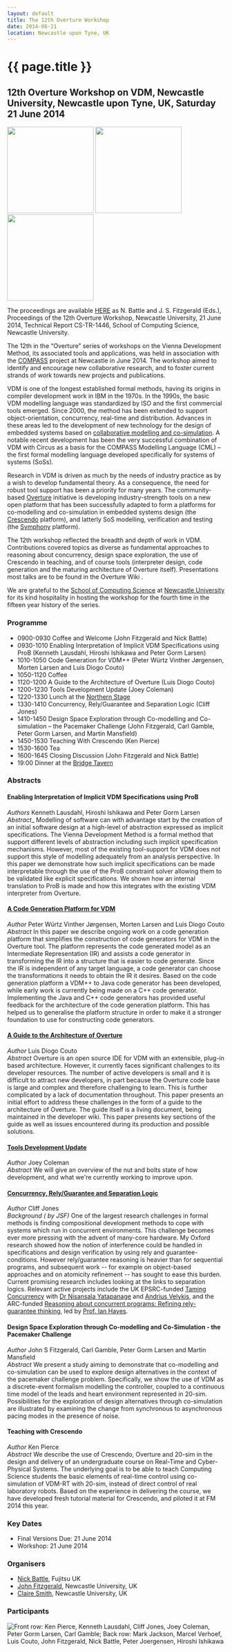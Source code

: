 ```yaml
---
layout: default
title: The 12th Overture Workshop
date: 2014-06-21
location: Newcastle upon Tyne, UK
---
```


# {{ page.title }}

## 12th Overture Workshop on VDM, Newcastle University, Newcastle upon Tyne, UK, Saturday 21 June 2014 

<img src="12/Ncl18980.jpg" width="200px" />
<img src="12/Ncl7971.jpg" width="200px" />
<img src="12/Ncl26696.jpg" width="200px" />

The proceedings are available [HERE](12/TR1446.pdf) as N. Battle and J. S. Fitzgerald (Eds.), Proceedings of the 12th Overture Workshop, Newcastle University, 21 June 2014, Technical Report CS-TR-1446, School of Computing Science, Newcastle University. 

The 12th in the “Overture” series of workshops on the Vienna Development Method, its associated tools and applications, was held in association with the [COMPASS](http://www.compass-research.eu) project at Newcastle in June 2014. The workshop aimed to identify and encourage new collaborative research, and to foster current strands of work towards new projects and publications. 

VDM is one of the longest established formal methods, having its origins in compiler development work in IBM in the 1970s. In the 1990s, the basic VDM modelling language was standardized by ISO and the first commercial tools emerged. Since 2000, the method has been extended to support object-orientation, concurrency, real-time and distribution. Advances in these areas led to the development of new technology for the design of embedded systems based on [collaborative modelling and co-simulation](http://www.springer.com/computer/communication+networks/book/978-3-642-54117-9). A notable recent development has been the very successful combination of VDM with Circus as a basis for the COMPASS Modelling Language (CML) – the first formal modelling language developed specifically for systems of systems (SoSs). 

Research in VDM is driven as much by the needs of industry practice as by a wish to develop fundamental theory. As a consequence, the need for robust tool support has been a priority for many years. The community-based [Overture](http://www.overturetool.org) initiative is developing industry-strength tools on a new open platform that has been successfully adapted to form a platforms for co-modelling and co-simulation in embedded systems design (the [Crescendo](http://www.crescendotool.org) platform), and latterly SoS modelling, verification and testing (the [Symphony](http://www.symphonytool.org) platform). 

The 12th workshop reflected the breadth and depth of work in VDM. Contributions covered topics as diverse as fundamental approaches to reasoning about concurrency, design space exploration, the use of Crescendo in teaching, and of course tools (interpreter design, code generation and the maturing architecture of Overture itself). Presentations most talks are to be found in the Overture Wiki .

We are grateful to the [School of Computing Science](http://www.ncl.ac.uk/computing) at [Newcastle University](http://www.ncl.ac.uk/) for its kind hospitality in hosting the workshop for the fourth time in the fifteen year history of the series.


### Programme

* 0900-0930 Coffee and Welcome (John Fitzgerald and Nick Battle) 
* 0930-1010 Enabling Interpretation of Implicit VDM Specifications using ProB (Kenneth Lausdahl, Hiroshi Ishikawa and Peter Gorm Larsen)
* 1010-1050 Code Generation for VDM++ (Peter Würtz Vinther Jørgensen, Morten Larsen and Luis Diogo Couto)
* 1050-1120 Coffee 
* 1120-1200 A Guide to the Architecture of Overture (Luis Diogo Couto)
* 1200-1230 Tools Development Update (Joey Coleman) 
* 1220-1330 Lunch at the [Northern Stage](http://www.northernstage.co.uk/northern-stage/)
* 1330-1410 Concurrency, Rely/Guarantee and Separation Logic (Cliff Jones)
* 1410-1450 Design Space Exploration through Co-modelling and Co-simulation – the Pacemaker Challenge (John Fitzgerald, Carl Gamble, Peter Gorm Larsen, and Martin Mansfield)
* 1450-1530 Teaching With Crescendo (Ken Pierce) 
* 1530-1600 Tea
* 1600-1645 Closing Discussion (John Fitzgerald and Nick Battle)
* 19:00 Dinner at the [Bridge Tavern](http://www.thebridgetavern.com/)


### Abstracts

#### Enabling Interpretation of Implicit VDM Specifications using ProB

_Authors_ Kenneth Lausdahl, Hiroshi Ishikawa and Peter Gorm Larsen <br />
_Abstract__ Modelling of software can with advantage start by the creation of an initial software design at a high-level of abstraction expressed as implicit specifications. The Vienna Development Method is a formal method that support different levels of abstraction including such implicit specification mechanisms. However, most of the existing tool-support for VDM does not support this style of modelling adequately from an analysis perspective. In this paper we demonstrate how such implicit specifications can be made interpretable through the use of the ProB constraint solver allowing them to be validated like explicit specifications. We shown how an internal translation to ProB is made and how this integrates with the existing VDM interpreter from Overture.

#### [A Code Generation Platform for VDM](12/Slides_codegen.pdf)

_Author_ Peter Würtz Vinther Jørgensen, Morten Larsen and Luis Diogo Couto <br />
_Abstract_ In this paper we describe ongoing work on a code generation platform that simplifies the construction of code generators for VDM in the Overture tool. The platform represents the code generated model as an Intermediate Representation (IR) and assists a code generator in transforming the IR into a structure that is easier to code generate. Since the IR is independent of any target language, a code generator can choose the transformations it needs to obtain the IR it desires. Based on the code generation platform a VDM++ to Java code generator has been developed, while early work is currently being made on a C++ code generator. Implementing the Java and C++ code generators has provided useful feedback for the architecture of the code generation platform. This has helped us to generalise the platform structure in order to make it a stronger foundation to use for constructing code generators.

#### [A Guide to the Architecture of Overture](12/Archi-guide-intro.pdf)

_Author_ Luis Diogo Couto <br />
_Abstract_ Overture is an open source IDE for VDM with an extensible, plug-in based architecture. However, it currently faces significant challenges to its developer resources. The number of active developers is small and it is difficult to attract new developers, in part because the Overture code base is large and complex and therefore challenging to learn.  This is further complicated by a lack of documentation throughout. This paper presents an initial effort to address these challenges in the form of a guide to the architecture of Overture. The guide itself is a living document, being maintained in the developer wiki. This paper presents key sections of the guide as well as issues encountered during its production and possible solutions.


#### [Tools Development Update](12/StatusUpdate.html)

_Author_ Joey Coleman <br />
_Abstract_ We will give an overview of the nut and bolts state of how development, and what we're currently working to improve upon.

#### [Concurrency, Rely/Guarantee and Separation Logic](12/2014-06-Overture-CJ.pdf)

_Author_ Cliff Jones <br />
_Background ( by JSF)_ One of the largest research challenges in formal methods is finding compositional development methods to cope with systems which run in concurrent environments. This challenge becomes ever more pressing with the advent of many-core hardware. My Oxford research showed how the notion of interference could be handled in specifications and design verification by using rely and guarantee-conditions. However rely/guarantee reasoning is heavier than for sequential programs, and subsequent work -- for example on object-based approaches and on atomicity refinement -- has sought to ease this burden. Current promising research includes looking at the links to separation logics. Relevant active projects include the UK EPSRC-funded [Taming Concurrency](http://www.ncl.ac.uk/computing/research/project/4519) with [Dr Nisansala Yatapanage](http://homepages.cs.ncl.ac.uk/nisansala.yatapanage/) and [Andrius Velykis](http://andrius.velykis.lt/), and the ARC-funded [Reasoning about concurrent programs: Refining rely-guarantee thinking](http://www.ncl.ac.uk/computing/research/publication/195502), led by [Prof. Ian Hayes](http://staff.itee.uq.edu.au/ianh/). 


#### Design Space Exploration through Co-modelling and Co-Simulation - the Pacemaker Challenge

_Author_ John S Fitzgerald, Carl Gamble, Peter Gorm Larsen and Martin Mansfield <br />
_Abstract_ We present a study aiming to demonstrate that co-modelling and co-simulation can be used to explore design alternatives in the context of the pacemaker challenge problem. Specifically, we show the use of VDM as a discrete-event formalism modelling the controller, coupled to a continuous time model of the leads and heart environment represented in 20-sim. Possibilities for the exploration of design alternatives through co-simulation are illustrated by examining the change from synchronous to asynchronous pacing modes in the presence of noise. 

#### Teaching with Crescendo

_Author_ Ken Pierce <br />
_Abstract_ We describe the use of Crescendo, Overture and 20-sim in the design and delivery of an undergraduate course on Real-Time and Cyber-Physical Systems. The underlying goal is to be able to teach Computing Science students the basic elements of real-time control using co-simulation of VDM-RT with 20-sim, instead of direct control of real laboratory robots. Based on the experience in delivering the course, we have developed fresh tutorial material for Crescendo, and piloted it at FM 2014 this year.


### Key Dates

* Final Versions Due: 21 June 2014
* Workshop: 21 June 2014

### Organisers

* [Nick Battle](mailto:Nick.Battle@gmail.com), Fujitsu UK 
* [John Fitzgerald](mailto:John.Fitzgerald@ncl.ac.uk), Newcastle University, UK
* [Claire Smith](mailto:Claire.Smith@ncl.ac.uk), Newcastle University, UK

### Participants

![Front row: Ken Pierce, Kenneth Lausdahl, Cliff Jones, Joey Coleman, Peter Gorm Larsen, Carl Gamble; Back row: Mark Jackson, Marcel Verhoef, Luis Couto, John Fitzgerald, Nick Battle, Peter Joergensen, Hiroshi Ishikawa](12/I26A5745.JPG)

